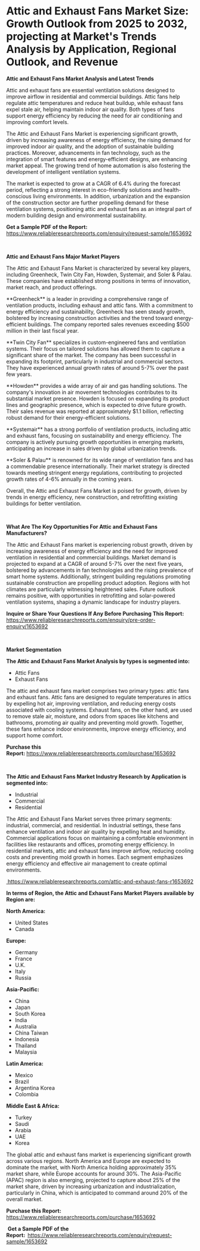 <p><h1>Attic and Exhaust Fans Market Size: Growth Outlook from 2025 to 2032, projecting at Market's Trends Analysis by Application, Regional Outlook, and Revenue</h1></p><p><strong>Attic and Exhaust Fans Market Analysis and Latest Trends</strong></p>
<p><p>Attic and exhaust fans are essential ventilation solutions designed to improve airflow in residential and commercial buildings. Attic fans help regulate attic temperatures and reduce heat buildup, while exhaust fans expel stale air, helping maintain indoor air quality. Both types of fans support energy efficiency by reducing the need for air conditioning and improving comfort levels.</p><p>The Attic and Exhaust Fans Market is experiencing significant growth, driven by increasing awareness of energy efficiency, the rising demand for improved indoor air quality, and the adoption of sustainable building practices. Moreover, advancements in fan technology, such as the integration of smart features and energy-efficient designs, are enhancing market appeal. The growing trend of home automation is also fostering the development of intelligent ventilation systems.</p><p>The market is expected to grow at a CAGR of 6.4% during the forecast period, reflecting a strong interest in eco-friendly solutions and health-conscious living environments. In addition, urbanization and the expansion of the construction sector are further propelling demand for these ventilation systems, positioning attic and exhaust fans as an integral part of modern building design and environmental sustainability.</p></p>
<p><strong>Get a Sample PDF of the Report:&nbsp;</strong> <a href="https://www.reliableresearchreports.com/enquiry/request-sample/1653692?utm_campaign=2283&utm_medium=2&utm_source=Github&utm_content=ia&utm_term=18042025&utm_id=attic-and-exhaust-fans">https://www.reliableresearchreports.com/enquiry/request-sample/1653692</a></p>
<p>&nbsp;</p>
<p><strong>Attic and Exhaust Fans Major Market Players</strong></p>
<p><p>The Attic and Exhaust Fans Market is characterized by several key players, including Greenheck, Twin City Fan, Howden, Systemair, and Soler & Palau. These companies have established strong positions in terms of innovation, market reach, and product offerings.</p><p>**Greenheck** is a leader in providing a comprehensive range of ventilation products, including exhaust and attic fans. With a commitment to energy efficiency and sustainability, Greenheck has seen steady growth, bolstered by increasing construction activities and the trend toward energy-efficient buildings. The company reported sales revenues exceeding $500 million in their last fiscal year.</p><p>**Twin City Fan** specializes in custom-engineered fans and ventilation systems. Their focus on tailored solutions has allowed them to capture a significant share of the market. The company has been successful in expanding its footprint, particularly in industrial and commercial sectors. They have experienced annual growth rates of around 5-7% over the past few years.</p><p>**Howden** provides a wide array of air and gas handling solutions. The company's innovation in air movement technologies contributes to its substantial market presence. Howden is focused on expanding its product lines and geographic presence, which is expected to drive future growth. Their sales revenue was reported at approximately $1.1 billion, reflecting robust demand for their energy-efficient solutions.</p><p>**Systemair** has a strong portfolio of ventilation products, including attic and exhaust fans, focusing on sustainability and energy efficiency. The company is actively pursuing growth opportunities in emerging markets, anticipating an increase in sales driven by global urbanization trends.</p><p>**Soler & Palau** is renowned for its wide range of ventilation fans and has a commendable presence internationally. Their market strategy is directed towards meeting stringent energy regulations, contributing to projected growth rates of 4-6% annually in the coming years.</p><p>Overall, the Attic and Exhaust Fans Market is poised for growth, driven by trends in energy efficiency, new construction, and retrofitting existing buildings for better ventilation.</p></p>
<p>&nbsp;</p>
<p><strong>What Are The Key Opportunities For Attic and Exhaust Fans Manufacturers?</strong></p>
<p><p>The Attic and Exhaust Fans market is experiencing robust growth, driven by increasing awareness of energy efficiency and the need for improved ventilation in residential and commercial buildings. Market demand is projected to expand at a CAGR of around 5-7% over the next five years, bolstered by advancements in fan technologies and the rising prevalence of smart home systems. Additionally, stringent building regulations promoting sustainable construction are propelling product adoption. Regions with hot climates are particularly witnessing heightened sales. Future outlook remains positive, with opportunities in retrofitting and solar-powered ventilation systems, shaping a dynamic landscape for industry players.</p></p>
<p><strong>Inquire or Share Your Questions If Any Before Purchasing This Report:</strong> <a href="https://www.reliableresearchreports.com/enquiry/pre-order-enquiry/1653692?utm_campaign=2283&utm_medium=2&utm_source=Github&utm_content=ia&utm_term=18042025&utm_id=attic-and-exhaust-fans">https://www.reliableresearchreports.com/enquiry/pre-order-enquiry/1653692</a></p>
<p>&nbsp;</p>
<p><strong>Market Segmentation</strong></p>
<p><strong>The Attic and Exhaust Fans Market Analysis by types is segmented into:</strong></p>
<p><ul><li>Attic Fans</li><li>Exhaust Fans</li></ul></p>
<p><p>The attic and exhaust fans market comprises two primary types: attic fans and exhaust fans. Attic fans are designed to regulate temperatures in attics by expelling hot air, improving ventilation, and reducing energy costs associated with cooling systems. Exhaust fans, on the other hand, are used to remove stale air, moisture, and odors from spaces like kitchens and bathrooms, promoting air quality and preventing mold growth. Together, these fans enhance indoor environments, improve energy efficiency, and support home comfort.</p></p>
<p><strong>Purchase this Report:&nbsp;</strong><a href="https://www.reliableresearchreports.com/purchase/1653692?utm_campaign=2283&utm_medium=2&utm_source=Github&utm_content=ia&utm_term=18042025&utm_id=attic-and-exhaust-fans">https://www.reliableresearchreports.com/purchase/1653692</a></p>
<p>&nbsp;</p>
<p><strong>The Attic and Exhaust Fans Market Industry Research by Application is segmented into:</strong></p>
<p><ul><li>Industrial</li><li>Commercial</li><li>Residential</li></ul></p>
<p><p>The Attic and Exhaust Fans Market serves three primary segments: industrial, commercial, and residential. In industrial settings, these fans enhance ventilation and indoor air quality by expelling heat and humidity. Commercial applications focus on maintaining a comfortable environment in facilities like restaurants and offices, promoting energy efficiency. In residential markets, attic and exhaust fans improve airflow, reducing cooling costs and preventing mold growth in homes. Each segment emphasizes energy efficiency and effective air management to create optimal environments.</p></p>
<p><a href="https://www.reliableresearchreports.com/attic-and-exhaust-fans-r1653692?utm_campaign=2283&utm_medium=2&utm_source=Github&utm_content=ia&utm_term=18042025&utm_id=attic-and-exhaust-fans">&nbsp;https://www.reliableresearchreports.com/attic-and-exhaust-fans-r1653692</a></p>
<p><strong>In terms of Region, the Attic and Exhaust Fans Market Players available by Region are:</strong></p>
<p>
    <p> <strong> North America: </strong>
        <ul>
            <li>United States</li>
            <li>Canada</li>
        </ul>
        </p> 
    <p> <strong> Europe: </strong>
        <ul>
            <li>Germany</li>
            <li>France</li>
            <li>U.K.</li>
            <li>Italy</li>
            <li>Russia</li>
        </ul>
        </p> 
    <p> <strong> Asia-Pacific: </strong>
        <ul>
            <li>China</li>
            <li>Japan</li>
            <li>South Korea</li>
            <li>India</li>
            <li>Australia</li>
            <li>China Taiwan</li>
            <li>Indonesia</li>
            <li>Thailand</li>
            <li>Malaysia</li>
        </ul>
        </p> 
    <p> <strong> Latin America: </strong>
        <ul>
            <li>Mexico</li>
            <li>Brazil</li>
            <li>Argentina Korea</li>
            <li>Colombia</li>
        </ul>
        </p> 
    <p> <strong> Middle East & Africa: </strong>
        <ul>
            <li>Turkey</li>
            <li>Saudi</li>
            <li>Arabia</li>
            <li>UAE</li>
            <li>Korea</li>
        </ul>
    </p>
    </p>
<p><p>The global attic and exhaust fans market is experiencing significant growth across various regions. North America and Europe are expected to dominate the market, with North America holding approximately 35% market share, while Europe accounts for around 30%. The Asia-Pacific (APAC) region is also emerging, projected to capture about 25% of the market share, driven by increasing urbanization and industrialization, particularly in China, which is anticipated to command around 20% of the overall market.</p></p>
<p><strong>Purchase this Report: </strong><a href="https://www.reliableresearchreports.com/purchase/1653692?utm_campaign=2283&utm_medium=2&utm_source=Github&utm_content=ia&utm_term=18042025&utm_id=attic-and-exhaust-fans">https://www.reliableresearchreports.com/purchase/1653692</a></p>
<p>&nbsp;<strong>Get a Sample PDF of the Report:&nbsp;&nbsp;</strong><a href="https://www.reliableresearchreports.com/enquiry/request-sample/1653692?utm_campaign=2283&utm_medium=2&utm_source=Github&utm_content=ia&utm_term=18042025&utm_id=attic-and-exhaust-fans">https://www.reliableresearchreports.com/enquiry/request-sample/1653692</a></p>
<p><strong></strong></p>
<p><p></p><p></p><p></p></p>
